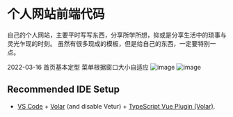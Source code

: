 # 个人网站前端代码

自己的个人网站，主要平时写写东西，分享所学所想，抑或是分享生活中的琐事与灵光乍现的时刻。
虽然有很多现成的模板，但是给自己的东西，一定要特别一点。

2022-03-16 首页基本定型 菜单根据窗口大小自适应
![image](https://github.com/Maaici/myWeb/assets/39691811/326db72d-0d97-4956-8f56-da4ce8144bf4)
![image](https://github.com/Maaici/myWeb/assets/39691811/aea17e95-6ab8-468f-9a3b-2b712c064bd4)


## Recommended IDE Setup

- [VS Code](https://code.visualstudio.com/) + [Volar](https://marketplace.visualstudio.com/items?itemName=Vue.volar) (and disable Vetur) + [TypeScript Vue Plugin (Volar)](https://marketplace.visualstudio.com/items?itemName=Vue.vscode-typescript-vue-plugin).
